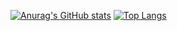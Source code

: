 [![Anurag's GitHub stats](https://github-readme-stats.vercel.app/api?username=CatSoup1&theme=dracula)](https://github.com/anuraghazra/github-readme-stats)
[![Top Langs](https://github-readme-stats.vercel.app/api/top-langs/?username=CatSoup1&layout=compact&theme=dracula)](https://github.com/anuraghazra/github-readme-stats)
